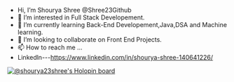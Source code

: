 -  Hi, I’m Shourya Shree @Shree23Github
- 👀 I’m interested in Full Stack Developement.
- 🌱 I’m currently learning Back-End Developement,Java,DSA and Machine learning.
- 💞️ I’m looking to collaborate on Front End Projects.
- 📫 How to reach me ...
- Linkedln---https://www.linkedin.com/in/shourya-shree-140641226/


<!---
Shree23Github/Shree23Github is a ✨ special ✨ repository because its `README.md` (this file) appears on your GitHub profile.
You can click the Preview link to take a look at your changes.
--->
[![@shourya23shree's Holopin board](https://holopin.me/shourya23shree)](https://holopin.io/@shourya23shree)
